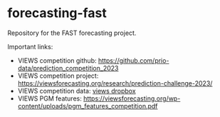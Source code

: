 # forecasting-fast
Repository for the FAST forecasting project.

Important links:
- VIEWS competition github: https://github.com/prio-data/prediction_competition_2023
- VIEWS competition project: https://viewsforecasting.org/research/prediction-challenge-2023/
- VIEWS competition data: [views dropbox](https://www.dropbox.com/scl/fo/rurpcmtpcquni5onoyuus/AMxyQWdEQW4Y6BauT6Cb8ZU?rlkey=v1o4va647qrwc4la7m8i7cedk&e=2&st=dhwgyboa&dl=0)
- VIEWS PGM features: https://viewsforecasting.org/wp-content/uploads/pgm_features_competition.pdf
